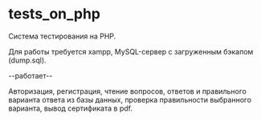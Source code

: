 # tests_on_php
Система тестирования на PHP.

Для работы требуется xampp, MySQL-сервер с загруженным бэкапом (dump.sql). 

--работает--

Авторизация, регистрация, чтение вопросов, ответов и правильного варианта ответа из базы данных, проверка правильности выбранного варианта, вывод сертификата в pdf.


